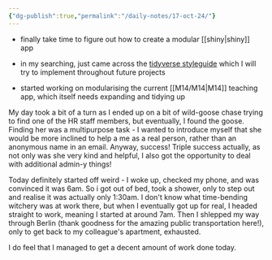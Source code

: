 ```yaml
---
{"dg-publish":true,"permalink":"/daily-notes/17-oct-24/"}
---
```


- finally take time to figure out how to create a modular [[shiny\|shiny]] app
- in my searching, just came across the [tidyverse styleguide](https://style.tidyverse.org/) which I will try to implement throughout future projects

- started working on modularising the current [[M14/M14\|M14]] teaching app, which itself needs expanding and tidying up

My day took a bit of a turn as I ended up on a bit of wild-goose chase trying to find one of the HR staff members, but eventually, I found the goose. Finding her was a multipurpose task - I wanted to introduce myself that she would be more inclined to help a me as a real person, rather than an anonymous name in an email. Anyway, success! Triple success actually, as not only was she very kind and helpful, I also got the opportunity to deal with additional admin-y things! 

Today definitely started off weird - I woke up, checked my phone, and was convinced it was 6am. So i got out of bed, took a shower, only to step out and realise it was actually only 1:30am. I don't know what time-bending witchery was at work there, but when I eventually got up for real, I headed straight to work, meaning I started at around 7am. Then I shlepped my way through Berlin (thank goodness for the amazing public transportation here!), only to get back to my colleague's apartment, exhausted.

I do feel that I managed to get a decent amount of work done today.

